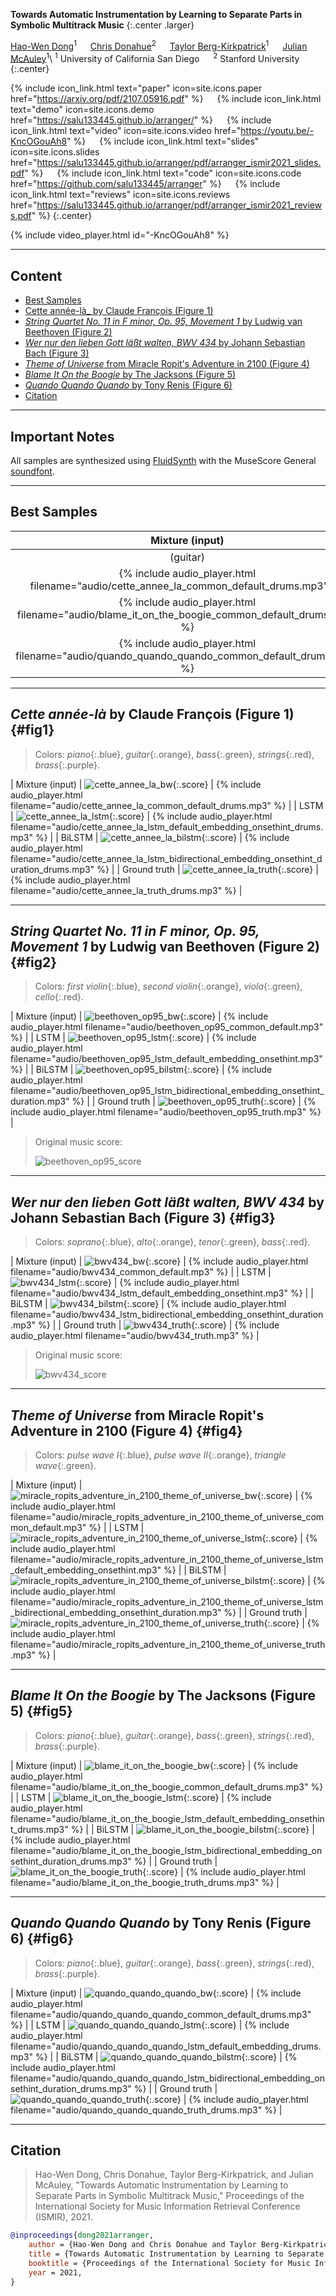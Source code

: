 __Towards Automatic Instrumentation by Learning to Separate Parts in Symbolic Multitrack Music__
{:.center .larger}

[Hao-Wen Dong](https://salu133445.github.io/)<sup>1</sup> &emsp;
[Chris Donahue](https://chrisdonahue.com/)<sup>2</sup> &emsp;
[Taylor Berg-Kirkpatrick](https://cseweb.ucsd.edu/~tberg/)<sup>1</sup> &emsp;
[Julian McAuley](https://cseweb.ucsd.edu/~jmcauley/)<sup>1</sup>\\
<sup>1</sup> University of California San Diego &emsp;
<sup>2</sup> Stanford University
{:.center}

{% include icon_link.html text="paper" icon=site.icons.paper href="https://arxiv.org/pdf/2107.05916.pdf" %} &emsp;
{% include icon_link.html text="demo" icon=site.icons.demo href="https://salu133445.github.io/arranger/" %} &emsp;
{% include icon_link.html text="video" icon=site.icons.video href="https://youtu.be/-KncOGouAh8" %} &emsp;
{% include icon_link.html text="slides" icon=site.icons.slides href="https://salu133445.github.io/arranger/pdf/arranger_ismir2021_slides.pdf" %} &emsp;
{% include icon_link.html text="code" icon=site.icons.code href="https://github.com/salu133445/arranger" %} &emsp;
{% include icon_link.html text="reviews" icon=site.icons.reviews href="https://salu133445.github.io/arranger/pdf/arranger_ismir2021_reviews.pdf" %}
{:.center}

{% include video_player.html id="-KncOGouAh8" %}

---

## Content

- [Best Samples](#best-samples)
- [Cette année-là_ by Claude François (Figure 1)](#fig1)
- [_String Quartet No. 11 in F minor, Op. 95, Movement 1_ by Ludwig van Beethoven (Figure 2)](#fig2)
- [_Wer nur den lieben Gott läßt walten, BWV 434_ by Johann Sebastian Bach (Figure 3)](#fig3)
- [_Theme of Universe_ from Miracle Ropit's Adventure in 2100 (Figure 4)](#fig4)
- [_Blame It On the Boogie_ by The Jacksons (Figure 5)](#fig5)
- [_Quando Quando Quando_ by Tony Renis (Figure 6)](#fig6)
- [Citation](#citation)

---

## Important Notes

All samples are synthesized using [FluidSynth](https://www.fluidsynth.org/) with the MuseScore General [soundfont](https://musescore.org/en/handbook/3/soundfonts-and-sfz-files).

---

## Best Samples

<div class="table-wrapper" markdown="block">

| Mixture (input) | Predicted instrumentation (output) |
|:-:|:-:|
| (guitar) | (piano, guitar, bass, strings, brass) |
| {% include audio_player.html filename="audio/cette_annee_la_common_default_drums.mp3" %} | {% include audio_player.html filename="audio/cette_annee_la_lstm_bidirectional_embedding_onsethint_duration_drums.mp3" %} |
| {% include audio_player.html filename="audio/blame_it_on_the_boogie_common_default_drums.mp3" %} | {% include audio_player.html filename="audio/blame_it_on_the_boogie_lstm_bidirectional_embedding_onsethint_duration_drums.mp3" %} |
| {% include audio_player.html filename="audio/quando_quando_quando_common_default_drums.mp3" %} | {% include audio_player.html filename="audio/quando_quando_quando_lstm_bidirectional_embedding_onsethint_duration_drums.mp3" %} |

</div>

---

## _Cette année-là_ by Claude François (Figure 1) {#fig1}

> Colors: _piano_{:.blue}, _guitar_{:.orange}, _bass_{:.green}, _strings_{:.red}, _brass_{:.purple}.

<div class="table-wrapper" markdown="block">

| Mixture (input) | ![cette_annee_la_bw](images/cette_annee_la_bw.png){:.score} | {% include audio_player.html filename="audio/cette_annee_la_common_default_drums.mp3" %} |
| LSTM | ![cette_annee_la_lstm](images/cette_annee_la_lstm.png){:.score} | {% include audio_player.html filename="audio/cette_annee_la_lstm_default_embedding_onsethint_drums.mp3" %} |
| BiLSTM | ![cette_annee_la_bilstm](images/cette_annee_la_bilstm.png){:.score} | {% include audio_player.html filename="audio/cette_annee_la_lstm_bidirectional_embedding_onsethint_duration_drums.mp3" %} |
| Ground truth | ![cette_annee_la_truth](images/cette_annee_la_truth.png){:.score} | {% include audio_player.html filename="audio/cette_annee_la_truth_drums.mp3" %} |

</div>

---

## _String Quartet No. 11 in F minor, Op. 95, Movement 1_ by Ludwig van Beethoven (Figure 2) {#fig2}

> Colors: _first violin_{:.blue}, _second violin_{:.orange}, _viola_{:.green}, _cello_{:.red}.

<div class="table-wrapper" markdown="block">

| Mixture (input) | ![beethoven_op95_bw](images/beethoven_op95_bw.png){:.score} | {% include audio_player.html filename="audio/beethoven_op95_common_default.mp3" %} |
| LSTM | ![beethoven_op95_lstm](images/beethoven_op95_lstm.png){:.score} | {% include audio_player.html filename="audio/beethoven_op95_lstm_default_embedding_onsethint.mp3" %} |
| BiLSTM | ![beethoven_op95_bilstm](images/beethoven_op95_bilstm.png){:.score} | {% include audio_player.html filename="audio/beethoven_op95_lstm_bidirectional_embedding_onsethint_duration.mp3" %} |
| Ground truth | ![beethoven_op95_truth](images/beethoven_op95_truth.png){:.score} | {% include audio_player.html filename="audio/beethoven_op95_truth.mp3" %} |

</div>

> Original music score:
>
> ![beethoven_op95_score](images/beethoven_op95_score.png)

---

## _Wer nur den lieben Gott läßt walten, BWV 434_ by Johann Sebastian Bach (Figure 3) {#fig3}

> Colors: _soprano_{:.blue}, _alto_{:.orange}, _tenor_{:.green}, _bass_{:.red}.

<div class="table-wrapper" markdown="block">

| Mixture (input) | ![bwv434_bw](images/bwv434_bw.png){:.score} | {% include audio_player.html filename="audio/bwv434_common_default.mp3" %} |
| LSTM | ![bwv434_lstm](images/bwv434_lstm.png){:.score} | {% include audio_player.html filename="audio/bwv434_lstm_default_embedding_onsethint.mp3" %} |
| BiLSTM | ![bwv434_bilstm](images/bwv434_bilstm.png){:.score} | {% include audio_player.html filename="audio/bwv434_lstm_bidirectional_embedding_onsethint_duration.mp3" %} |
| Ground truth | ![bwv434_truth](images/bwv434_truth.png){:.score} | {% include audio_player.html filename="audio/bwv434_truth.mp3" %} |

</div>

> Original music score:
>
> ![bwv434_score](images/bwv434_score.png)

---

## _Theme of Universe_ from Miracle Ropit's Adventure in 2100 (Figure 4) {#fig4}

> Colors: _pulse wave I_{:.blue}, _pulse wave II_{:.orange}, _triangle wave_{:.green}.

<div class="table-wrapper" markdown="block">

| Mixture (input) | ![miracle_ropits_adventure_in_2100_theme_of_universe_bw](images/miracle_ropits_adventure_in_2100_theme_of_universe_bw.png){:.score} | {% include audio_player.html filename="audio/miracle_ropits_adventure_in_2100_theme_of_universe_common_default.mp3" %} |
| LSTM | ![miracle_ropits_adventure_in_2100_theme_of_universe_lstm](images/miracle_ropits_adventure_in_2100_theme_of_universe_lstm.png){:.score} | {% include audio_player.html filename="audio/miracle_ropits_adventure_in_2100_theme_of_universe_lstm_default_embedding_onsethint.mp3" %} |
| BiLSTM | ![miracle_ropits_adventure_in_2100_theme_of_universe_bilstm](images/miracle_ropits_adventure_in_2100_theme_of_universe_bilstm.png){:.score} | {% include audio_player.html filename="audio/miracle_ropits_adventure_in_2100_theme_of_universe_lstm_bidirectional_embedding_onsethint_duration.mp3" %} |
| Ground truth | ![miracle_ropits_adventure_in_2100_theme_of_universe_truth](images/miracle_ropits_adventure_in_2100_theme_of_universe_truth.png){:.score} | {% include audio_player.html filename="audio/miracle_ropits_adventure_in_2100_theme_of_universe_truth.mp3" %} |

</div>

---

## _Blame It On the Boogie_ by The Jacksons (Figure 5) {#fig5}

> Colors: _piano_{:.blue}, _guitar_{:.orange}, _bass_{:.green}, _strings_{:.red}, _brass_{:.purple}.

<div class="table-wrapper" markdown="block">

| Mixture (input) | ![blame_it_on_the_boogie_bw](images/blame_it_on_the_boogie_bw.png){:.score} | {% include audio_player.html filename="audio/blame_it_on_the_boogie_common_default_drums.mp3" %} |
| LSTM | ![blame_it_on_the_boogie_lstm](images/blame_it_on_the_boogie_lstm.png){:.score} | {% include audio_player.html filename="audio/blame_it_on_the_boogie_lstm_default_embedding_onsethint_drums.mp3" %} |
| BiLSTM | ![blame_it_on_the_boogie_bilstm](images/blame_it_on_the_boogie_bilstm.png){:.score} | {% include audio_player.html filename="audio/blame_it_on_the_boogie_lstm_bidirectional_embedding_onsethint_duration_drums.mp3" %} |
| Ground truth | ![blame_it_on_the_boogie_truth](images/blame_it_on_the_boogie_truth.png){:.score} | {% include audio_player.html filename="audio/blame_it_on_the_boogie_truth_drums.mp3" %} |

</div>

---

## _Quando Quando Quando_ by Tony Renis (Figure 6) {#fig6}

> Colors: _piano_{:.blue}, _guitar_{:.orange}, _bass_{:.green}, _strings_{:.red}, _brass_{:.purple}.

<div class="table-wrapper" markdown="block">

| Mixture (input) | ![quando_quando_quando_bw](images/quando_quando_quando_bw.png){:.score} | {% include audio_player.html filename="audio/quando_quando_quando_common_default_drums.mp3" %} |
| LSTM | ![quando_quando_quando_lstm](images/quando_quando_quando_lstm.png){:.score} | {% include audio_player.html filename="audio/quando_quando_quando_lstm_default_embedding_drums.mp3" %} |
| BiLSTM | ![quando_quando_quando_bilstm](images/quando_quando_quando_bilstm.png){:.score} | {% include audio_player.html filename="audio/quando_quando_quando_lstm_bidirectional_embedding_onsethint_duration_drums.mp3" %} |
| Ground truth | ![quando_quando_quando_truth](images/quando_quando_quando_truth.png){:.score} | {% include audio_player.html filename="audio/quando_quando_quando_truth_drums.mp3" %} |

</div>

---

## Citation

> Hao-Wen Dong, Chris Donahue, Taylor Berg-Kirkpatrick, and Julian McAuley, "Towards Automatic Instrumentation by Learning to Separate Parts in Symbolic Multitrack Music," Proceedings of the International Society for Music Information Retrieval Conference (ISMIR), 2021.

```bibtex
@inproceedings{dong2021arranger,
    author = {Hao-Wen Dong and Chris Donahue and Taylor Berg-Kirkpatrick and Julian McAuley},
    title = {Towards Automatic Instrumentation by Learning to Separate Parts in Symbolic Multitrack Music},
    booktitle = {Proceedings of the International Society for Music Information Retrieval Conference (ISMIR)},
    year = 2021,
}
```
